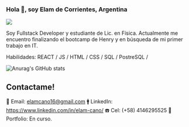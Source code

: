 ### Hola 👋, soy Elam de Corrientes, Argentina
![](https://i.pinimg.com/564x/cf/44/d7/cf44d7919ee7114ea47fd2f83fdc86b4.jpg)

Soy Fullstack Developer y estudiante de Lic. en Física. Actualmente me encuentro finalizando el bootcamp de Henry y en búsqueda de mi primer trabajo en IT.

Habilidades:  REACT / JS / HTML / CSS / SQL / PostreSQL / 


![Anurag's GitHub stats](https://github-readme-stats.vercel.app/api?username=anuraghazra&show_icons=true&theme=darcula)

## Contactame!
📩 Email: elamcano16@gmail.com
🚹 LinkedIn: https://www.linkedin.com/in/elam-cano/
☎️ Cel: (+58) 4146295525
🚀 Portfolio: En curso.
